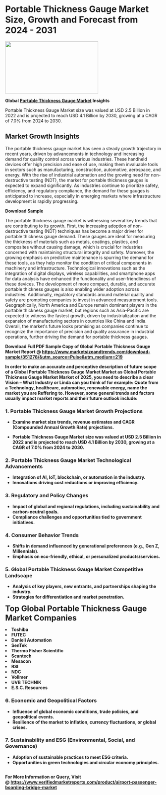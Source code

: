<H1>Portable Thickness Gauge Market Size, Growth and Forecast from 2024 - 2031</H1><img class="aligncenter size-medium wp-image-584254" src="https://thirdeyenews.in/wp-content/uploads/2024/09/Global-Market-Research-300x168.jpeg" alt="" width="300" height="168" /><p><strong>Global&nbsp;<a href="https://www.marketsizeandtrends.com/download-sample/351278/&amp;utm_source=Pulse&amp;utm_medium=219">Portable Thickness Gauge Market</a> Insights</strong></p><p>Portable Thickness Gauge Market size was valued at USD 2.5 Billion in 2022 and is projected to reach USD 4.1 Billion by 2030, growing at a CAGR of 7.0% from 2024 to 2030.</p><p><h2>Market Growth Insights</h2> <p>The portable thickness gauge market has seen a steady growth trajectory in recent years, driven by advancements in technology and increasing demand for quality control across various industries. These handheld devices offer high precision and ease of use, making them invaluable tools in sectors such as manufacturing, construction, automotive, aerospace, and energy. With the rise of industrial automation and the growing need for non-destructive testing (NDT), the market for portable thickness gauges is expected to expand significantly. As industries continue to prioritize safety, efficiency, and regulatory compliance, the demand for these gauges is anticipated to increase, especially in emerging markets where infrastructure development is rapidly progressing.</p> <p><strong>Download Sample</strong></p> <p>The portable thickness gauge market is witnessing several key trends that are contributing to its growth. First, the increasing adoption of non-destructive testing (NDT) techniques has become a major driver for portable thickness gauge demand. These gauges are ideal for measuring the thickness of materials such as metals, coatings, plastics, and composites without causing damage, which is crucial for industries concerned with maintaining structural integrity and safety. Moreover, the growing emphasis on predictive maintenance is spurring the demand for these tools, as they help monitor the condition of critical components in machinery and infrastructure. Technological innovations such as the integration of digital displays, wireless capabilities, and smartphone apps for data analysis have enhanced the functionality and user-friendliness of these devices. The development of more compact, durable, and accurate portable thickness gauges is also enabling wider adoption across industries. Additionally, regulatory standards around material quality and safety are prompting companies to invest in advanced measurement tools. Geographically, North America and Europe remain dominant players in the portable thickness gauge market, but regions such as Asia-Pacific are expected to witness the fastest growth, driven by industrialization and the expansion of manufacturing sectors in countries like China and India. Overall, the market's future looks promising as companies continue to recognize the importance of precision and quality assurance in industrial operations, further driving the demand for portable thickness gauges.</p> <p><strong></p><p><span class=""><strong>Download Full PDF Sample Copy of Global Portable Thickness Gauge Market Report</strong> @ <a href="https://www.marketsizeandtrends.com/download-sample/351278/&amp;utm_source=Pulse&amp;utm_medium=219" target="_blank">https://www.marketsizeandtrends.com/download-sample/351278/&amp;utm_source=Pulse&amp;utm_medium=219</a></span></p><p>In order to make an accurate and perceptive description of future scope of a Global&nbsp;Portable Thickness Gauge Market Market as Global&nbsp;Portable Thickness Gauge Market Market of 2025, you need to describe a clear Vision &ndash; What Industry or Linda can you think of for example: Quote from a Technology, healthcare, automotive, renewable energy, name the market you are Reffering to. However, some general trends and factors usually impact market reports and their future outlook include:</p><h3>1.&nbsp;<strong>Portable Thickness Gauge Market Growth Projections</strong></h3><ul><li>Examine market size trends, revenue estimates and CAGR (Compounded Annual Growth Rate) projections.</li><li><p>Portable Thickness Gauge Market size was valued at USD 2.5 Billion in 2022 and is projected to reach USD 4.1 Billion by 2030, growing at a CAGR of 7.0% from 2024 to 2030.</p></li></ul><h3>2.&nbsp;<strong>Portable Thickness Gauge Market Technological Advancements</strong></h3><ul><li>Integration of AI, IoT, blockchain, or automation in the industry.</li><li>Innovations driving cost reductions or improving efficiency.</li></ul><h3>3.&nbsp;<strong>Regulatory and Policy Changes</strong></h3><ul><li>Impact of global and regional regulations, including sustainability and carbon-neutral goals.</li><li>Compliance challenges and opportunities tied to government initiatives.</li></ul><h3>4.&nbsp;<strong>Consumer Behavior Trends</strong></h3><ul><li>Shifts in demand influenced by generational preferences (e.g., Gen Z, Millennials).</li><li>Emphasis on eco-friendly, ethical, or personalized products/services.</li></ul><h3>5.&nbsp;<strong>Global Portable Thickness Gauge Market Competitive Landscape</strong></h3><ul><li>Analysis of key players, new entrants, and partnerships shaping the industry.</li><li>Strategies for differentiation and market penetration.</li></ul><p data-pm-slice="1 1 []"><span style="color: inherit; font-family: inherit; font-size: 25px;">Top Global Portable Thickness Gauge Market Companies</span></p><div class="" data-test-id=""><p><li>Toshiba</li><li> FUTEC</li><li> Danieli Automation</li><li> SenTek</li><li> Thermo Fisher Scientific</li><li> Scantech</li><li> Mesacon</li><li> RSI</li><li> NDC</li><li> Vollmer</li><li> UVB TECHNIK</li><li> E.S.C. Resources</li></p></div><h3>6.&nbsp;<strong>Economic and Geopolitical Factors</strong></h3><ul><li>Influence of global economic conditions, trade policies, and geopolitical events.</li><li>Resilience of the market to inflation, currency fluctuations, or global crises.</li></ul><h3>7.&nbsp;<strong>Sustainability and ESG (Environmental, Social, and Governance)</strong></h3><ul><li>Adoption of sustainable practices to meet ESG criteria.</li><li>Opportunities in green technologies and circular economy principles.</li></ul><h2><strong style="font-size: 14px;">For More Information or Query, Visit @&nbsp;</strong><a style="background-color: #ffffff; font-size: 14px;" href="https://www.marketsizeandtrends.com/report/portable-thickness-gauge-market/" target="_blank">https://www.verifiedmarketreports.com/product/airport-passenger-boarding-bridge-market</a></h2>
